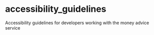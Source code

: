 accessibility_guidelines
========================

Accessibility guidelines for developers working with the money advice service

